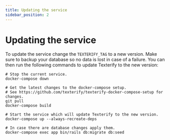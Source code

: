 ```yaml
---
title: Updating the service
sidebar_position: 2
---
```


# Updating the service

To update the service change the `TEXTERIFY_TAG` to a new version. Make sure to backup your database so no data is lost in case of a failure. You can then run the following commands to update Texterify to the new version:

```shell
# Stop the current service.
docker-compose down

# Get the latest changes to the docker-compose setup.
# See https://github.com/texterify/texterify-docker-compose-setup for changes.
git pull
docker-compose build

# Start the service which will update Texterify to the new version.
docker-compose up --always-recreate-deps

# In case there are database changes apply them.
docker-compose exec app bin/rails db:migrate db:seed
```
